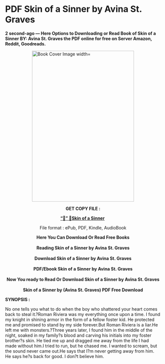 # PDF Skin of a Sinner by Avina St. Graves
<p><strong>2 second-ago &mdash; Here Options to Downloading or Read Book of Skin of a Sinner BY: Avina St. Graves the PDF online for free on Server Amazon, Reddit, Goodreads.</strong></p><p><a href="https://educationsharingacademy.cloud/?book=199037117-skin-of-a-sinner"><img style="display: block; margin-left: auto; margin-right: auto;" src="https://i.gr-assets.com/images/S/compressed.photo.goodreads.com/books/1699363725l/199037117.jpg" alt="Book Cover Image width=" width="330" height="488" /></a></p><p style="text-align: center;"><strong>GET COPY FILE :</strong></p><p style="text-align: center;"><strong><a href="https://educationsharingacademy.cloud/?book=199037117-skin-of-a-sinner" target="_blank" rel="noopener">“📢” 🔗Skin of a Sinner</a>&nbsp;</strong></p><p style="text-align: center;">File format : ePub, PDF, Kindle, AudioBook</p><div style="text-align: center;"><strong>Here You Can Download Or Read Free Books</strong></div><div style="text-align: center;">&nbsp;</div><div style="text-align: center;"><strong>Reading Skin of a Sinner by Avina St. Graves</strong></div><div style="text-align: center;">&nbsp;</div><div style="text-align: center;"><strong>Download Skin of a Sinner by Avina St. Graves</strong></div><div style="text-align: center;">&nbsp;</div><div style="text-align: center;"><strong>PDF/Ebook Skin of a Sinner by Avina St. Graves</strong></div><div style="text-align: center;">&nbsp;</div><div style="text-align: center;"><strong>Now You ready to Read Or Download Skin of a Sinner by Avina St. Graves</strong></div><div style="text-align: center;">&nbsp;</div><div style="text-align: center;"><strong>Skin of a Sinner by (Avina St. Graves) PDF Free Download</strong></div><p><strong>SYNOPSIS :</strong></p><p>No one tells you what to do when the boy who shattered your heart comes back to steal it.?Roman Riviera was my everything once upon a time. I found my knight in shining armor in the form of a fellow foster kid. He protected me and promised to stand by my side forever.But Roman Riviera is a liar.He left me with monsters.?Three years later, I found him in the middle of the night, soaked in my family?s blood and carving his initials into my foster brother?s skin. He tied me up and dragged me away from the life I had made without him.I tried to run, but he chased me. I wanted to scream, but the sound never came out.He says that I?m never getting away from him. He says he?s back for good. I don?t believe him.</p>
